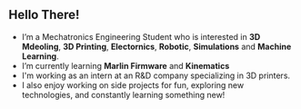 ## Hello There!
-  I’m a Mechatronics Engineering Student who is interested in **3D Mdeoling**, **3D Printing**, **Electornics**, **Robotic**, **Simulations** and **Machine Learning**.
-  I’m currently learning **Marlin Firmware** and **Kinematics**
-  I'm working as an intern at an R&D company specializing in 3D printers.
-  I also enjoy working on side projects for fun, exploring new technologies, and constantly learning something new!
